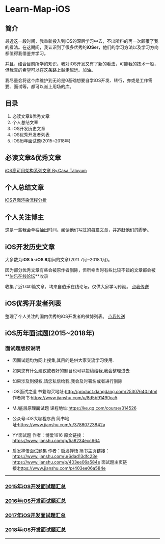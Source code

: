 # Learn-Map-iOS

## 简介

最近这一段时间，我重新投入到iOS的深层学习中去，不出所料的再一次颠覆了我的看法。在这期间，我认识到了很多优秀的**iOSer**，他们的学习方法以及学习方向都值得我借鉴并学习。

并且，结合目前所学的知识，我对iOS开发又有了新的看法，可能我的技术一般，但我真的希望可以在这条路上越走越远。加油。

我尽量会将这个库维护到无论是0基础想要自学iOS开发、转行，亦或是工作需要、面试等，都可以派上用场的库。

## 目录
1. 必读文章&优秀文章
2. 个人总结文章
3. iOS开发历史文章
4. iOS优秀开发者列表
5. iOS历年面试题(2015~2018年)

## 必读文章&优秀文章
[iOS高可用架构系列文章 By.Casa Taloyum](https://casatwy.com/iosying-yong-jia-gou-tan-kai-pian.html)
## 个人总结文章
[iOS界面渲染流程分析](https://www.jianshu.com/p/39b91ecaaac8)

## 个人关注博主
这是一些我会单独抽出时间，阅读他们写过的每篇文章，并追赶他们的脚步。

## iOS开发历史文章

大多数为**iOS 5~iOS 9**期间的文章(2011.7月~2018.1月)。

因为部分优秀文章有些会被原作者删除，但所幸当时有些比较不错的文章都会被**[伯乐在线论坛](http://ios.jobbole.com/category/ios-dev/)**收录

收集了近1740篇文章，均来自伯乐在线论坛，仅供大家学习传阅。
[点我传送](https://github.com/DreamerWinston/Learn-Map-iOS/blob/master/ios_jobbole_post_list.md)

## iOS优秀开发者列表

整理了个人关注的国内优秀的iOS开发者的微博列表。
[点我传送](https://github.com/DreamerWinston/Learn-Map-iOS/blob/master/iOS_Excellent_Developer_list.md)

## iOS历年面试题(2015~2018年)

### 面试题版权说明

- 因面试题均为网上搜集,其目的是供大家交流学习使用.

- 如果您有什么建议或者好的题目也可以投稿给我,我会整理进去

- 如果涉及到侵权,请您私信给我,我会及时署名或者进行删除

- iOS面试之道 书籍购买地址:http://product.dangdang.com/25307640.html
作者简书:https://www.jianshu.com/u/8d5b91490ca5

- MJ底层原理面试题 课程地址:https://ke.qq.com/course/314526

- 公众号:iOS大咖程序员  简书地址:https://www.jianshu.com/u/37860723842a

- YY面试题 作者：博爱1616
原文链接：https://www.jianshu.com/p/5a8234ecc664

- 启发禅悟面试题集 作者：启发禅悟
简书主页链接：https://www.jianshu.com/u/6dad13dfc23e <https://www.jianshu.com/p/403ee06a584e>
面试题主页链接:https://www.jianshu.com/p/403ee06a584e

***
### [2015年iOS开发面试题汇总](https://github.com/DreamerWinston/Learn-Map-iOS/blob/master/2015_Interview_questions.md)

### [2016年iOS开发面试题汇总](https://github.com/DreamerWinston/Learn-Map-iOS/blob/master/2016_Interview_questions.md)

### [2017年iOS开发面试题汇总](https://github.com/DreamerWinston/Learn-Map-iOS/blob/master/2017_Interview_questions.md)

### [2018年iOS开发面试题汇总](https://github.com/DreamerWinston/Learn-Map-iOS/blob/master/2018_Interview_questions.md)
***



